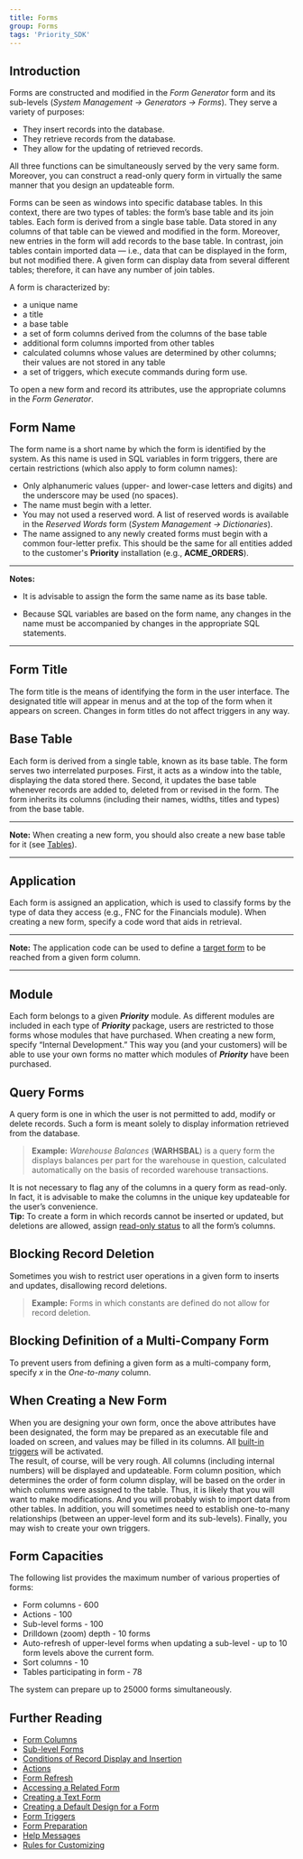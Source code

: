 ```yaml
---
title: Forms
group: Forms
tags: 'Priority_SDK'
---
```



## Introduction

Forms are constructed and modified in the *Form Generator* form and its
sub-levels (*System Management → Generators → Forms*). They serve a
variety of purposes:

-   They insert records into the database.
-   They retrieve records from the database.
-   They allow for the updating of retrieved records.

All three functions can be simultaneously served by the very same form.
Moreover, you can construct a read-only query form in virtually the same
manner that you design an updateable form.

Forms can be seen as windows into specific database tables. In this
context, there are two types of tables: the form’s base table and its
join tables. Each form is derived from a single base table. Data stored
in any columns of that table can be viewed and modified in the form.
Moreover, new entries in the form will add records to the base table. In
contrast, join tables contain imported data — i.e., data that can be
displayed in the form, but not modified there. A given form can display
data from several different tables; therefore, it can have any number of
join tables.

A form is characterized by:  
-   a unique name
-   a title
-   a base table
-   a set of form columns derived from the columns of the base table
-   additional form columns imported from other tables
-   calculated columns whose values are determined by other columns;
    their values are not stored in any table
-   a set of triggers, which execute commands during form use.

To open a new form and record its attributes, use the appropriate
columns in the *Form Generator*.

## Form Name

The form name is a short name by which the form is identified by the
system. As this name is used in SQL variables in form triggers, there
are certain restrictions (which also apply to form column names):  

- Only alphanumeric values (upper- and lower-case letters and digits)
and the underscore may be used (no spaces).
-   The name must begin with a letter.
-   You may not used a reserved word. A list of reserved words is
    available in the *Reserved Words* form (*System Management →
    Dictionaries*).
-   The name assigned to any newly created forms must begin with a
    common four-letter prefix. This should be the same for all entities
    added to the customer's **Priority** installation (e.g.,
    **ACME_ORDERS**).  

------------------------------------------------------------------------

**Notes:**  
- It is advisable to assign the form the same name as its base table.

- Because SQL variables are based on the form name, any changes in the name must be accompanied by changes in the appropriate SQL statements.

------------------------------------------------------------------------

## Form Title

The form title is the means of identifying the form in the user
interface. The designated title will appear in menus and at the top of
the form when it appears on screen. Changes in form titles do not affect
triggers in any way.

## Base Table

Each form is derived from a single table, known as its base table. The
form serves two interrelated purposes. First, it acts as a window into
the table, displaying the data stored there. Second, it updates the base
table whenever records are added to, deleted from or revised in the
form. The form inherits its columns (including their names, widths,
titles and types) from the base table.

------------------------------------------------------------------------

**Note:** When creating a new form, you should also create a new base
table for it (see [Tables](Tables)).

------------------------------------------------------------------------

## Application

Each form is assigned an application, which is used to classify forms by
the type of data they access (e.g., FNC for the Financials module). When
creating a new form, specify a code word that aids in retrieval.

------------------------------------------------------------------------

**Note:** The application code can be used to define a [target
form](Accessing-Related-Form#The-Target-Form) to be reached
from a given form column.

------------------------------------------------------------------------

## Module

Each form belongs to a given ***Priority*** module. As different modules
are included in each type of ***Priority*** package, users are restricted
to those forms whose modules that have purchased. When creating a new
form, specify “Internal Development.” This way you (and your customers)
will be able to use your own forms no matter which modules
of ***Priority*** have been purchased.

## Query Forms

A query form is one in which the user is not permitted to add, modify or
delete records. Such a form is meant solely to display information
retrieved from the database.

> **Example:** *Warehouse Balances* (**WARHSBAL**) is a query form the
> displays balances per part for the warehouse in question, calculated
> automatically on the basis of recorded warehouse transactions.

It is not necessary to flag any of the columns in a query form as
read-only. In fact, it is advisable to make the columns in the unique
key updateable for the user’s convenience.  
**Tip:** To create a form in which records cannot be inserted or updated, but deletions are allowed, assign [read-only status](Form-Columns#read-only-columns) to all the
form’s columns.

## Blocking Record Deletion

Sometimes you wish to restrict user operations in a given form to
inserts and updates, disallowing record deletions.  

> **Example:** Forms in which constants are defined do not allow for
> record deletion.

## Blocking Definition of a Multi-Company Form

To prevent users from defining a given form as a multi-company form,
specify *x* in the *One-to-many* column.

## When Creating a New Form

When you are designing your own form, once the above attributes have
been designated, the form may be prepared as an executable file and
loaded on screen, and values may be filled in its columns. All [built-in
triggers](Built-in-Triggers) will be activated.  
The result, of course, will be very rough. All columns (including
internal numbers) will be displayed and updateable. Form column
position, which determines the order of form column display, will be
based on the order in which columns were assigned to the table. Thus, it
is likely that you will want to make modifications. And you will
probably wish to import data from other tables. In addition, you will
sometimes need to establish one-to-many relationships (between an
upper-level form and its sub-levels). Finally, you may wish to create
your own triggers.

## Form Capacities

The following list provides the maximum number of various properties of
forms:

-   Form columns - 600
-   Actions - 100
-   Sub-level forms - 100
-   Drilldown (zoom) depth - 10 forms
-   Auto-refresh of upper-level forms when updating a sub-level - up to
    10 form levels above the current form.
-   Sort columns - 10
-   Tables participating in form - 78

The system can prepare up to 25000 forms simultaneously.

## Further Reading

-   [Form Columns](Form-Columns)
-   [Sub-level Forms](Sub-level-Forms)
-   [Conditions of Record Display and Insertion](Conditions-Record-Display)
-   [Actions](Actions)
-   [Form Refresh](Form-Refresh)
-   [Accessing a Related Form](Accessing-Related-Form)
-   [Creating a Text Form](Create-Text-Form)
-   [Creating a Default Design for a Form](Default-Design)
-   [Form Triggers](Form-Triggers)
-   [Form Preparation](Form-Preparation)
-   [Help Messages](Help-Messages)
-   [Rules for Customizing](Customization-Rules)
